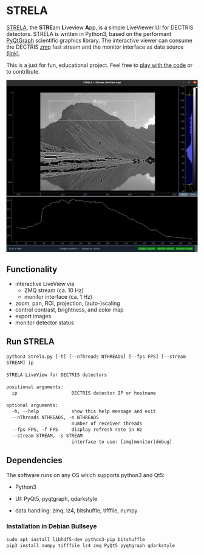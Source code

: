 # STRELA
[STRELA](https://www.google.com/search?sxsrf=AOaemvJWgRhlxkmkfXETJ5YNG2Ifkp2HkA:1642260626630&q=strela+pass&npsic=0&rflfq=1&rldoc=1&rllag=46813032,9796434,0&tbm=lcl&sxsrf=AOaemvJWgRhlxkmkfXETJ5YNG2Ifkp2HkA:1642260626630&sa=X&ved=2ahUKEwj465zKibT1AhUFgv0HHWSZAkoQtgN6BAgEEDQ&biw=752&bih=941&dpr=1#rlfi=hd:;si:;mv:[[46.8215164122907,9.804494880124759],[46.79842991954302,9.79024698583765],null,[46.80997440460023,9.797370932981204],15]), the **STRE**am **L**iveview **A**pp, is a simple LiveViewer UI for DECTRIS detectors. STRELA is written in Python3, based on the performant [PyQtGraph](https://www.pyqtgraph.org/) scientific graphics library. The interactive viewer can consume the DECTRIS [zmq](https://zeromq.org/languages/python/) fast stream and the monitor interface as data source [(link)](https://media.dectris.com/210607-DECTRIS-SIMPLON-API-Manual_EIGER2-chip-based_detectros.pdf).

This is a just for fun, educational project. Feel free to [play with the code](./LICENSE) or to contribute.

![itnerface](./ressources/interface.png)

## Functionality
* interactive LiveView via
  * ZMQ stream (ca. 10 Hz)
  * monitor interface (ca. 1 Hz)
* zoom, pan, ROI, projection, (auto-)scaling
* control contrast, brightness, and color map 
* export images
* monitor detector status

## Run STRELA
```
python3 Strela.py [-h] [--nThreads NTHREADS] [--fps FPS] [--stream STREAM] ip

STRELA LiveView for DECTRIS detectors

positional arguments:
  ip                    DECTRIS detector IP or hostname

optional arguments:
  -h, --help            show this help message and exit
  --nThreads NTHREADS, -n NTHREADS
                        number of receiver threads
  --fps FPS, -f FPS     display refresh rate in Hz
  --stream STREAM, -s STREAM
                        interface to use: [zmq|monitor|debug]
```

## Dependencies
The software runs on any OS which supports python3 and Qt5:

* Python3

* UI: PyQt5, pyqtgraph, qdarkstyle

* data handling: zmq, lz4, bitshuffle, tifffile, numpy

### Installation in Debian Bullseye
```
sudo apt install libhdf5-dev python3-pip bitshuffle
pip3 install numpy tifffile lz4 zmq PyQt5 pyqtgraph qdarkstyle
```